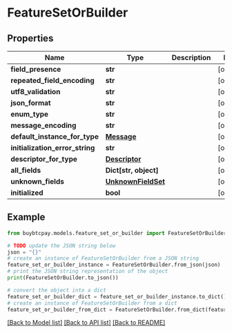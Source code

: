 # FeatureSetOrBuilder


## Properties

Name | Type | Description | Notes
------------ | ------------- | ------------- | -------------
**field_presence** | **str** |  | [optional] 
**repeated_field_encoding** | **str** |  | [optional] 
**utf8_validation** | **str** |  | [optional] 
**json_format** | **str** |  | [optional] 
**enum_type** | **str** |  | [optional] 
**message_encoding** | **str** |  | [optional] 
**default_instance_for_type** | [**Message**](Message.md) |  | [optional] 
**initialization_error_string** | **str** |  | [optional] 
**descriptor_for_type** | [**Descriptor**](Descriptor.md) |  | [optional] 
**all_fields** | **Dict[str, object]** |  | [optional] 
**unknown_fields** | [**UnknownFieldSet**](UnknownFieldSet.md) |  | [optional] 
**initialized** | **bool** |  | [optional] 

## Example

```python
from buybtcpay.models.feature_set_or_builder import FeatureSetOrBuilder

# TODO update the JSON string below
json = "{}"
# create an instance of FeatureSetOrBuilder from a JSON string
feature_set_or_builder_instance = FeatureSetOrBuilder.from_json(json)
# print the JSON string representation of the object
print(FeatureSetOrBuilder.to_json())

# convert the object into a dict
feature_set_or_builder_dict = feature_set_or_builder_instance.to_dict()
# create an instance of FeatureSetOrBuilder from a dict
feature_set_or_builder_from_dict = FeatureSetOrBuilder.from_dict(feature_set_or_builder_dict)
```
[[Back to Model list]](../README.md#documentation-for-models) [[Back to API list]](../README.md#documentation-for-api-endpoints) [[Back to README]](../README.md)


